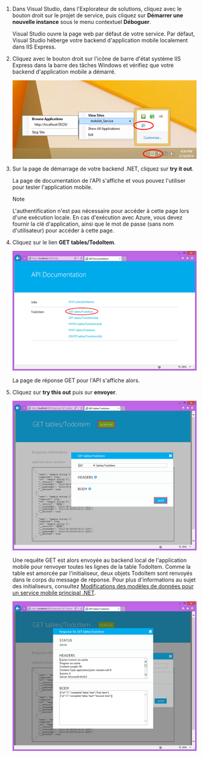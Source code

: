 
1. Dans Visual Studio, dans l'Explorateur de solutions, cliquez avec le bouton droit sur le projet de service, puis cliquez sur **Démarrer une nouvelle instance** sous le menu contextuel **Déboguer**.
   
    Visual Studio ouvre la page web par défaut de votre service. Par défaut, Visual Studio héberge votre backend d'application mobile localement dans IIS Express.
2. Cliquez avec le bouton droit sur l'icône de barre d'état système IIS Express dans la barre des tâches Windows et vérifiez que votre backend d'application mobile a démarré.
   
     ![vérifier le service mobile dans la barre des tâches](./media/mobile-services-dotnet-backend-test-local-service-api-documentation/iis-express-tray.png)
3. Sur la page de démarrage de votre backend .NET, cliquez sur **try it out**.
   
    La page de documentation de l'API s'affiche et vous pouvez l'utiliser pour tester l'application mobile.
   
   > [!NOTE]
   > L'authentification n'est pas nécessaire pour accéder à cette page lors d'une exécution locale. En cas d'exécution avec Azure, vous devez fournir la clé d'application, ainsi que le mot de passe (sans nom d'utilisateur) pour accéder à cette page.
   > 
   > 
4. Cliquez sur le lien **GET tables/TodoItem**.
   
    ![](./media/mobile-services-dotnet-backend-test-local-service-api-documentation/service-api-documentation-page.png)
   
    La page de réponse GET pour l'API s'affiche alors.
5. Cliquez sur **try this out** puis sur **envoyer**.
   
    ![](./media/mobile-services-dotnet-backend-test-local-service-api-documentation/service-try-this-out-get-todoitems.png)
   
    Une requête GET est alors envoyée au backend local de l'application mobile pour renvoyer toutes les lignes de la table TodoItem. Comme la table est amorcée par l'initialiseur, deux objets TodoItem sont renvoyés dans le corps du message de réponse. Pour plus d'informations au sujet des initialiseurs, consultez [Modifications des modèles de données pour un service mobile principal .NET](../articles/mobile-services/mobile-services-dotnet-backend-how-to-use-code-first-migrations.md).
   
    ![](./media/mobile-services-dotnet-backend-test-local-service-api-documentation/service-try-this-out-get-response.png)

<!---HONumber=Oct15_HO3-->